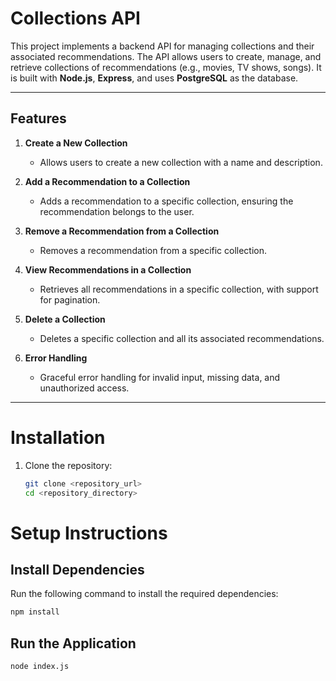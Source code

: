 # **Collections API**

This project implements a backend API for managing collections and their associated recommendations. The API allows users to create, manage, and retrieve collections of recommendations (e.g., movies, TV shows, songs). It is built with **Node.js**, **Express**, and uses **PostgreSQL** as the database.

---

## **Features**

1. **Create a New Collection**
   - Allows users to create a new collection with a name and description.

2. **Add a Recommendation to a Collection**
   - Adds a recommendation to a specific collection, ensuring the recommendation belongs to the user.

3. **Remove a Recommendation from a Collection**
   - Removes a recommendation from a specific collection.

4. **View Recommendations in a Collection**
   - Retrieves all recommendations in a specific collection, with support for pagination.

5. **Delete a Collection**
   - Deletes a specific collection and all its associated recommendations.

6. **Error Handling**
   - Graceful error handling for invalid input, missing data, and unauthorized access.

---

# **Installation**

1. Clone the repository:
   ```bash
   git clone <repository_url>
   cd <repository_directory>

# **Setup Instructions**

## **Install Dependencies**

Run the following command to install the required dependencies:

```bash
npm install
```

## **Run the Application**

```bash
node index.js


